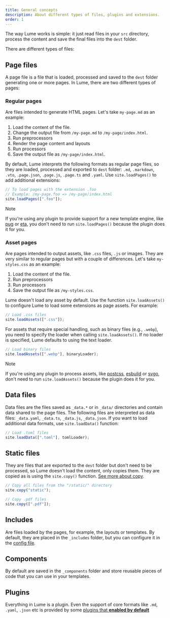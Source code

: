 ```yaml
---
title: General concepts
description: About different types of files, plugins and extensions.
order: 1
---
```


The way Lume works is simple: it just read files in your `src` directory,
process the content and save the final files into the `dest` folder.

There are different types of files:

## Page files

A page file is a file that is loaded, processed and saved to the `dest` folder
generating one or more pages. In Lume, there are two different types of pages:

### Regular pages

Are files intended to generate HTML pages. Let's take `my-page.md` as an
example:

1. Load the content of the file.
2. Change the output file from `/my-page.md` to `/my-page/index.html`.
3. Run preprocessors
4. Render the page content and layouts
5. Run processors
6. Save the output file as `/my-page/index.html`.

By default, Lume interprets the following formats as regular page files, so they
are loaded, processed and exported to `dest` folder: `.md`, `.markdown`, `.vto`,
`.page.json`, `.page.js`, `.page.ts` and `.yaml`. Use `site.loadPages()` to add
additional extensions:

```ts
// To load pages with the extension .foo
// Example: /my-page.foo => /my-page/index.html
site.loadPages([".foo"]);
```

> [!note]
>
> If you're using any plugin to provide support for a new template engine, like
> [pug](../../plugins/pug.md) or [eta](../../plugins/eta.md), you don't need to
> run `site.loadPages()` because the plugin does it for you.

### Asset pages

Are pages intended to output assets, like `.css` files, `.js` or images. They
are very similar to regular pages but with a couple of differences. Let's take
`my-styles.css` as an example:

1. Load the content of the file.
2. Run preprocessors
3. Run processors
4. Save the output file as `/my-styles.css`.

Lume doesn't load any asset by default. Use the function `site.loadAssets()` to
configure Lume to load some extensions as page assets. For example:

```ts
// Load .css files
site.loadAssets([".css"]);
```

For assets that require special handling, such as binary files (e.g., `.webp`), you need to specify the loader when calling `site.loadAssets()`. If no loader is specified, Lume defaults to using the text loader.

```ts
// Load binary files
site.loadAssets([".webp"], binaryLoader);
```

> [!note]
>
> If you're using any plugin to process assets, like
> [postcss](../../plugins/postcss.md), [esbuild](../../plugins/esbuild.md) or
> [svgo](../../plugins/svgo.md), don't need to run `site.loadAssets()` because
> the plugin does it for you.

## Data files

Data files are the files saved as `_data.*` or in `_data/` directories and
contain data shared to the page files. The following files are interpreted as
data files: `_data.yaml`, `_data.ts`, `_data.js`, `_data.json`. If you want to
load additional data formats, use `site.loadData()` function:

```ts
// Load .toml files
site.loadData([".toml"], tomlLoader);
```

## Static files

They are files that are exported to the `dest` folder but don't need to be
processed, so Lume doesn't load the content, only copies them. They are copied
as is using the `site.copy()` function.
[See more about copy](../configuration/copy-static-files.md).

```ts
// Copy all files from the "/static/" directory
site.copy("static");

// Copy .pdf files
site.copy([".pdf"]);
```

## Includes

Are files loaded by the pages, for example, the layouts or templates. By
default, they are placed in the `_includes` folder, but you can configure it in
the [config file](../configuration/config-file.md#includes).

## Components

By default are saved in the `_components` folder and store reusable pieces of
code that you can use in your templates.

## Plugins

Everything in Lume is a plugin. Even the support of core formats like `.md`,
`.yaml`, `.json` etc is provided by some
[plugins that **enabled by default**](../../../plugins/index.yml?status=enabled)

